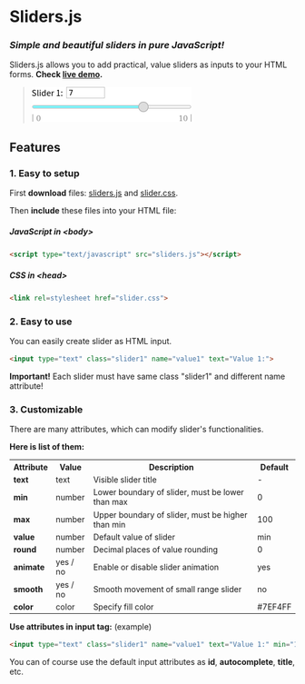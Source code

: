 # Sliders.js
### *Simple and beautiful sliders in pure JavaScript!*

Sliders.js allows you to add practical, value sliders as inputs to your HTML forms.
**Check [live demo](http://webly3d.net/static/Sliders.js/slider.html).**

> ![Screenshot](images/screenshot2.png)

## Features

### 1. Easy to setup

First **download** files: [sliders.js](https://github.com/BlueManCZ/Sliders.js/blob/master/sliders.js) and [slider.css](https://github.com/BlueManCZ/Sliders.js/blob/master/slider.css).

Then **include** these files into your HTML file:
##### JavaScript in <body\>
```html
<script type="text/javascript" src="sliders.js"></script>
```
##### CSS in <head\>
```html
<link rel=stylesheet href="slider.css">
```
### 2. Easy to use
You can easily create slider as HTML input.
```html
<input type="text" class="slider1" name="value1" text="Value 1:">
```

**Important!** Each slider must have same class "slider1" and different name attribute!

### 3. Customizable

There are many attributes, which can modify slider's functionalities.

**Here is list of them:**

<table>
  <tr>
    <th>Attribute
    <th>Value
    <th>Description
    <th>Default
  </tr>
  <tr>
    <td><b>text
    <td>text
    <td>Visible slider title
    <td>-
  </tr>
  <tr>
    <td><b>min
    <td>number
    <td>Lower boundary of slider, must be lower than max
    <td>0
  </tr>
  <tr>
    <td><b>max
    <td>number
    <td>Upper boundary of slider, must be higher than min
    <td>100
  </tr>
  <tr>
    <td><b>value
    <td>number
    <td>Default value of slider
    <td>min
  </tr>
  <tr>
    <td><b>round
    <td>number
    <td>Decimal places of value rounding
    <td>0
  </tr>
  <tr>
    <td><b>animate
    <td>yes / no
    <td>Enable or disable slider animation
    <td>yes
  </tr>
  <tr>
    <td><b>smooth
    <td>yes / no
    <td>Smooth movement of small range slider
    <td>no
  </tr>
  <tr>
    <td><b>color
    <td>color
    <td>Specify fill color
    <td>#7EF4FF
  </tr>

</table>

**Use attributes in input tag:** (example)
```html
<input type="text" class="slider1" name="value1" text="Value 1:" min="10" max="20" value="15" round="2">
```

You can of course use the default input attributes as **id**, **autocomplete**, **title**, etc.
